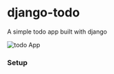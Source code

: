 # django-todo
A simple todo app built with django

![todo App](https://raw.githubusercontent.com/shreys7/django-todo/develop/staticfiles/todoApp.png)
### Setup


